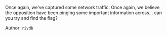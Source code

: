 Once again, we've captured some network traffic. Once again, we believe the opposition have been pinging some important information across... can you try and find the flag?

Author: `rivdb`
